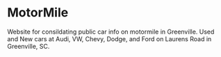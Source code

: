 # MotorMile
Website for consildating public car info on motormile in Greenville. Used and New cars at Audi, VW, Chevy, Dodge, and Ford on Laurens Road in Greenville, SC.
